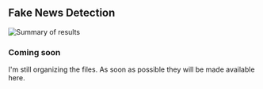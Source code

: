 ## Fake News Detection



![Summary of results](https://media-exp1.licdn.com/dms/image/C562DAQGzbHz1735FHg/profile-treasury-image-shrink_8192_8192/0/1613702286494?e=1614571200&v=beta&t=OjShQLKdxoUozLVBzukeji1TDsufxT8bd5n-pVCZl6s)


### Coming soon

I'm still organizing the files. As soon as possible they will be made available here.
